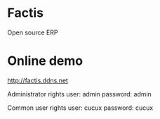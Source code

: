 # Factis
Open source ERP

# Online demo
http://factis.ddns.net

Administrator rights
user: admin
password: admin

Common user rights
user: cucux
password: cucux
